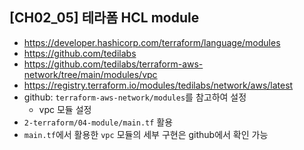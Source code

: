 ## [CH02_05] 테라폼 HCL module
- https://developer.hashicorp.com/terraform/language/modules
- https://github.com/tedilabs
- https://github.com/tedilabs/terraform-aws-network/tree/main/modules/vpc
- https://registry.terraform.io/modules/tedilabs/network/aws/latest
- github: `terraform-aws-network/modules`를 참고하여 설정
  - vpc 모듈 설정
- `2-terraform/04-module/main.tf` 활용
- `main.tf`에서 활용한 `vpc` 모듈의 세부 구현은 github에서 확인 가능